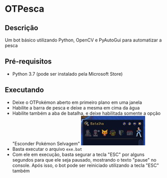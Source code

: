 # OTPesca

## Descrição

Um bot básico utilizando Python, OpenCV e PyAutoGui para automatizar a pesca

## Pré-requisitos

- Python 3.7 (pode ser instalado pela Microsoft Store)

## Executando

- Deixe o OTPokémon aberto em primeiro plano em uma janela
- Habilite a barra de pesca e deixe a mesma em cima da água
- Habilite também a aba de batalha, e deixe habilitada somente a opção "Esconder Pokémon Selvagem"
![Exemplo de Battle](README/Exemplo%20Battle.jpg)
- Basta executar o arquivo `exe.bat`
- Com ele em execução, basta segurar a tecla "ESC" por alguns segundos para que ele seja pausado, mostrando o texto "pause" no console. Após isso, o bot pode ser reiniciado utilizando a tecla "ESC" também